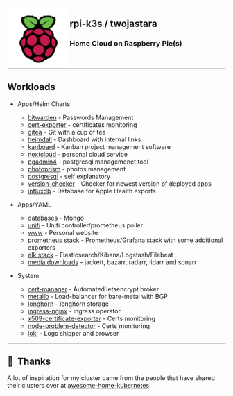 <img src="assets/rpi.png" align="left" width="144px" height="144px"/>

<!--img src="https://raspbernetes.github.io/img/logo.svg" align="left" width="144px"
height="144px"/-->

## rpi-k3s / twojastara

### Home Cloud on Raspberry Pie(s)

<br>
<!--START_SECTION_PROFILE_VIEWS:readme-info-->

<!--END_SECTION_PROFILE_VIEWS:readme-info-->

* * *

## Workloads

- Apps/Helm Charts:

  - [bitwarden](cluster/cluster/helm/bitwarden) - Passwords Management
  - [cert-exporter](cluster/helm/cert-exporter) - certificates monitoring
  - [gitea](cluster/helm/gitea) - Git with a cup of tea
  - [heimdall](cluster/helm/heimdall) - Dashboard with internal links
  - [kanboard](cluster/helm/kanboard) - Kanban project management software
  - [nextcloud](cluster/helm/nextcloud) - personal cloud service
  - [pgadmin4](cluster/helm/pgadmin) - postgresql managemenet tool
  - [photoprism](cluster/helm/photoprism) - photos management
  - [postgresql](cluster/helm/postgresql) - self explanatory
  - [version-checker](cluster/helm/version-checker) - Checker for newest version of deployed apps
  - [influxdb](cluster/helm/influxdb) - Database for Apple Health exports

- Apps/YAML

  - [databases](cluster/apps/db) - Mongo
  - [unifi](cluster/apps/unifi) - Unifi controller/prometheus poller
  - [www](cluster/apps/www) - Personal website
  - [prometheus stack](cluster/apps/monitoring) - Prometheus/Grafana stack with some additional exporters
  - [elk stack](cluster/apps/logging) - Elasticsearch/Kibana/Logstash/Filebeat
  - [media downloads](cluster/apps/media) - jackett, bazarr, radarr, lidarr and sonarr

- System

  - [cert-manager](https://github.com/jetstack/cert-manager) - Automated letsencrypt broker
  - [metallb](cluster/core/networking) - Load-balancer for bare-metal with BGP
  - [longhorn](cluster/helm/longhorn) - longhorn storage
  - [ingress-nginx](cluster/helm/ingress-nginx) - ingress operator
  - [x509-certificate-exporter](cluster/helm/x509-certificate-exporter) - Certs monitoring
  - [node-problem-detector](cluster/helm/node-problem-detector) - Certs monitoring
  - [loki](cluster/helm/loki) - Logs shipper and browser

<!--START_SECTION_LINES_OF_CODE:readme-info-->

<!--END_SECTION_LINES_OF_CODE:readme-info-->

* * *

## :handshake:  Thanks

A lot of inspiration for my cluster came from the people that have shared their
clusters over at [awesome-home-kubernetes].

[awesome-home-kubernetes]: https://github.com/k8s-at-home/awesome-home-kubernetes
